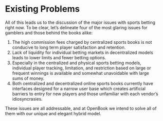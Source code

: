 # Existing Problems

All of this leads us to the discussion of the major issues with sports betting right now. To be clear, let’s delineate four of the most glaring issues for gamblers and those behind the books alike:

1. The high commission fees charged by centralized sports books is not conducive to long term player satisfaction and retention.
2. Lack of liquidity for individual betting markets in decentralized models leads to lower limits and fewer betting options.
3. Especially in the centralized and physical sports betting models, individual player tracking, limitation, and restriction based on large or frequent winnings is available and somewhat unavoidable with large sums of money.
4. Both centralized and decentralized online sports books currently have interfaces designed for a narrow user base which creates artificial barriers to entry for new players and those unfamiliar with each vendor’s idiosyncrasies.

These issues are all addressable, and at OpenBook we intend to solve all of them with our unique and elegant hybrid model.
